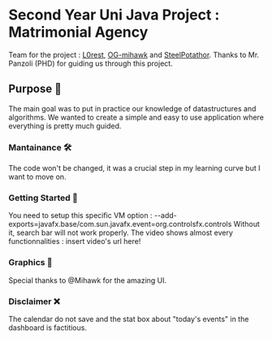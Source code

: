 
# Second Year Uni Java Project : Matrimonial Agency

Team for the project : [L0rest](https://github.com/L0rest), [OG-mihawk](https://github.com/OG-Mihawk) and [SteelPotathor](https://github.com/SteelPotathor).
Thanks to Mr. Panzoli (PHD) for guiding us through this project.

## Purpose :gem:

The main goal was to put in practice our knowledge of datastructures and algorithms.
We wanted to create a simple and easy to use application where everything is pretty much guided.

### Mantainance 🛠

The code won't be changed, it was a crucial step in my learning curve but I want to move on.

### Getting Started :beginner:

You need to setup this specific VM option : --add-exports=javafx.base/com.sun.javafx.event=org.controlsfx.controls
Without it, search bar will not work properly.
The video shows almost every functionnalities : insert video's url here!

### Graphics :art:

Special thanks to @Mihawk for the amazing UI.

### Disclaimer :x:

The calendar do not save and the stat box about "today's events" in the dashboard is factitious.
